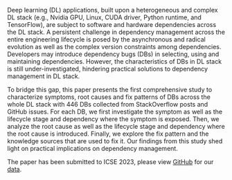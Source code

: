 Deep learning (DL) applications, built upon a heterogeneous and complex DL stack (e.g., Nvidia GPU, Linux, CUDA driver, Python runtime, and TensorFlow), are subject to software and hardware dependencies across the DL stack. A persistent challenge in dependency management across the entire engineering lifecycle is posed by the asynchronous and radical evolution as well as the complex version constraints among dependencies. Developers may introduce dependency bugs (DBs) in selecting, using and maintaining dependencies. However, the characteristics of DBs in DL stack is still under-investigated, hindering practical solutions to dependency management in DL stack.

To bridge this gap, this paper presents the first comprehensive study to characterize symptoms, root causes and fix patterns of DBs across the whole DL stack with 446 DBs collected from StackOverflow posts and GitHub issues. For each DB, we first investigate the symptom as well as the lifecycle stage and dependency where the symptom is exposed. Then, we analyze the root cause as well as the lifecycle stage and dependency where the root cause is introduced. Finally, we explore the fix pattern and the knowledge sources that are used to fix it. Our findings from this study shed light on practical implications on dependency management.

The paper has been submitted to ICSE 2023, please view [GitHub](https://github.com/dl-dep/dl-dep.github.io) for our [data](dataset.zip).

